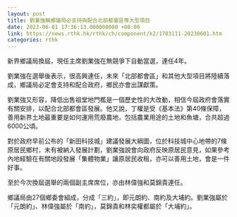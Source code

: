 ```yaml
---
layout: post
title: 劉業強稱鄉議局必支持與配合北部都會區等大型項目
date: 2023-06-01 17:36:13.000000000 +08:00
link: https://news.rthk.hk/rthk/ch/component/k2/1703111-20230601.htm
categories: rthk
---
```


新界鄉議局換屆，現任主席劉業強在無競爭下自動當選，連任4年。

劉業強在選舉後表示，很高興連任，未來「北部都會區」和其他大型項目將陸續落成，鄉議局必定會支持和配合政府，鄉民亦會出謀獻策。

劉業強又形容，降低出售祖堂地門檻是一個歷史性的大改動，相信今屆政府會落實有關安排，以配合北部都會區發展。他又說，丁權是受《基本法》第40條保障，善用新界土地最重要是如何運用荒廢農地，包括農業用途的土地和魚塘，合共超過6000公頃。

對於政府早前公布的「新田科技城」建議發展大綱圖，位於科技城中心地帶的7條原居民鄉村，未有被納入發展計劃，劉業強說會向政府反映原居民意見，如果參考內地經驗在有關地段發展「集體物業」讓原居民收租，亦可以善用土地，會是一件好事。

至於今次換屆選舉的兩個副主席席位，亦由林偉強和莫錦貴連任。

鄉議局由27個鄉委會組成，分成「三約」，即元朗約、南約及大埔約。劉業強屬於「元朗約」、林偉強屬於「南約」，莫錦貴和林奕權都屬於「大埔約」。
